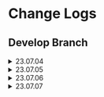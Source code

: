 # Change Logs

## Develop Branch
<details>
<summary> 23.07.04 </summary>

<!-- summary 아래 한칸 공백 두어야함 -->
- 탬플릿 제작
</details>

<details>
<summary> 23.07.05 </summary>

<!-- summary 아래 한칸 공백 두어야함 -->
- naver news crawler 완료
    - naver news crawler 세이브 기능 추가
    - 추후 비동기기능 추가 요망
- mt5 요약 모델 모듈화 완료
    - 기사 요약 테스트 확인
</details>

<details>
<summary> 23.07.06 </summary>

<!-- summary 아래 한칸 공백 두어야함 -->
- 크롤러 모듈 완성
    - 사람인 크롤러 모듈(셀레늄) 완성
    - 캐치 크롤러 모듈(셀레늄) 완성
    - 잡플래닛 크롤러 모듈(셀레늄) 완성
        - 추후 리퀘스츠로 변경요망
    - 다음 뉴스 크롤러 완성 (리퀘스츠/비동기까지 완성)
- 뉴스 감성평가(KR-FinBert) 모듈화 완료
</details>

<details>
<summary> 23.07.07 </summary>

<!-- summary 아래 한칸 공백 두어야함 -->
- 크롤러 모듈 픽스
    - 크롤러 모듈 파일 정리
- 모델 픽스/ 전체 모듈화
- 결과물 시연 함수/ 노트북 파일 생성
</details>